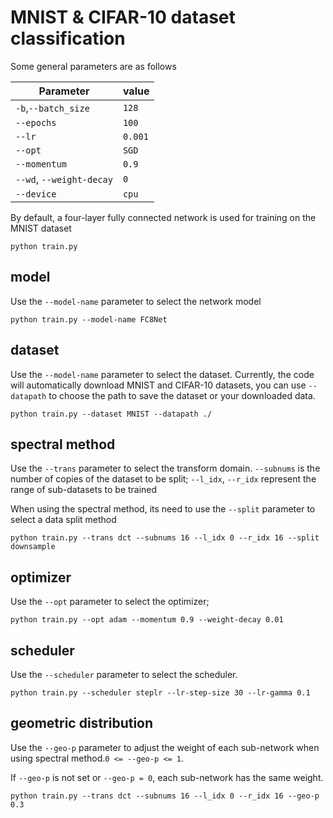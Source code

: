 # MNIST & CIFAR-10 dataset classification

Some general parameters are as follows

| Parameter                | value  |
| ------------------------ | ------ |
| `-b`,`--batch_size`      | `128`   |
| `--epochs`               | `100`   |
| `--lr`                   | `0.001`  |
| `--opt`                  | `SGD`  |
| `--momentum`             | `0.9`  |
| `--wd`, `--weight-decay` | `0` |
| `--device`               | `cpu` |

By default, a four-layer fully connected network is used for training on the MNIST dataset
```shell
python train.py
```

## model
Use the `--model-name` parameter to select the network model
```shell
python train.py --model-name FC8Net
```

## dataset
Use the `--model-name` parameter to select the dataset. Currently, the code will automatically download MNIST and CIFAR-10 datasets,  you can use `--datapath` to choose the path to save the dataset or your downloaded data.
```shell
python train.py --dataset MNIST --datapath ./
```

## spectral method
Use the `--trans` parameter to select the transform domain.
`--subnums` is the number of copies of the dataset to be split;  `--l_idx`, `--r_idx` represent the range of sub-datasets to be trained

When using the spectral method, its need to use the `--split` parameter to select a data split method
```shell
python train.py --trans dct --subnums 16 --l_idx 0 --r_idx 16 --split downsample
```

## optimizer
Use the `--opt` parameter to select the optimizer; 
```shell
python train.py --opt adam --momentum 0.9 --weight-decay 0.01
```
## scheduler
Use the `--scheduler` parameter to select the scheduler.
```shell
python train.py --scheduler steplr --lr-step-size 30 --lr-gamma 0.1
```

## geometric distribution
Use the `--geo-p` parameter to adjust the weight of each sub-network when using spectral method.`0 <= --geo-p <= 1`. 

If `--geo-p` is not set or `--geo-p = 0`, each sub-network has the same weight. 

```shell
python train.py --trans dct --subnums 16 --l_idx 0 --r_idx 16 --geo-p 0.3
```

